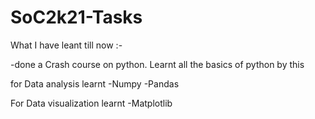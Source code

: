# SoC2k21-Tasks
What I have leant till now :-

-done a Crash course on python.
 Learnt all the basics of python by this

for Data analysis learnt 
-Numpy
-Pandas

For Data visualization learnt
-Matplotlib
